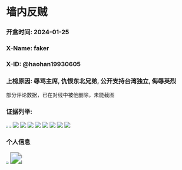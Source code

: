 # 墙内反贼

### 开盒时间: 2024-01-25

### X-Name: faker

### X-ID: @haohan19930605

### 上榜原因: 辱骂主席, 仇恨东北兄弟, 公开支持台湾独立, 侮辱英烈

部分评论数据，已在对线中被他删除，未能截图

### 证据列举:

<img src="..\..\proff\internal\haohan19930605\01.jpg" style="zoom:33%;" />

<img src="..\..\proff\internal\haohan19930605\04.jpg" style="zoom:33%;" />

<img src="..\..\proff\internal\haohan19930605\05.png" style="zoom:100%;" />

<img src="..\..\proff\internal\haohan19930605\06.png" style="zoom:100%;" />

<img src="..\..\proff\internal\haohan19930605\07.png" style="zoom:100%;" />

<img src="..\..\proff\internal\haohan19930605\08.png" style="zoom:100%;" />

<img src="..\..\proff\internal\haohan19930605\09.png" style="zoom:100%;" />

<img src="..\..\proff\internal\haohan19930605\10.png" style="zoom:100%;" />

<img src="..\..\proff\internal\haohan19930605\11.png" style="zoom:100%;" />

<img src="..\..\proff\internal\haohan19930605\12.png" style="zoom:100%;" />

### 个人信息
<img src="..\..\proff\internal\haohan19930605\02.jpg" style="zoom:43%;" />

<img src="..\..\proff\internal\haohan19930605\03.png" style="zoom:200%;" />